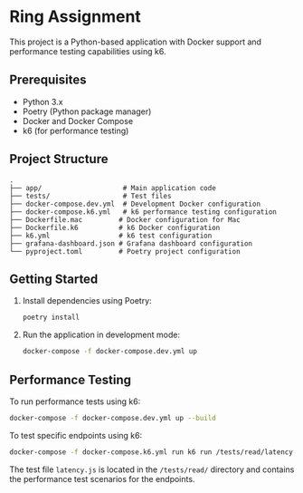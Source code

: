 # Ring Assignment

This project is a Python-based application with Docker support and performance testing capabilities using k6.

## Prerequisites

- Python 3.x
- Poetry (Python package manager)
- Docker and Docker Compose
- k6 (for performance testing)

## Project Structure

```
.
├── app/                    # Main application code
├── tests/                  # Test files
├── docker-compose.dev.yml  # Development Docker configuration
├── docker-compose.k6.yml   # k6 performance testing configuration
├── Dockerfile.mac         # Docker configuration for Mac
├── Dockerfile.k6          # k6 Docker configuration
├── k6.yml                 # k6 test configuration
├── grafana-dashboard.json # Grafana dashboard configuration
└── pyproject.toml         # Poetry project configuration
```

## Getting Started

1. Install dependencies using Poetry:

   ```bash
   poetry install
   ```

2. Run the application in development mode:
   ```bash
   docker-compose -f docker-compose.dev.yml up
   ```

## Performance Testing

To run performance tests using k6:

```bash
docker-compose -f docker-compose.dev.yml up --build
```

To test specific endpoints using k6:

```bash
docker-compose -f docker-compose.k6.yml run k6 run /tests/read/latency.js
```

The test file `latency.js` is located in the `/tests/read/` directory and contains the performance test scenarios for the endpoints.
